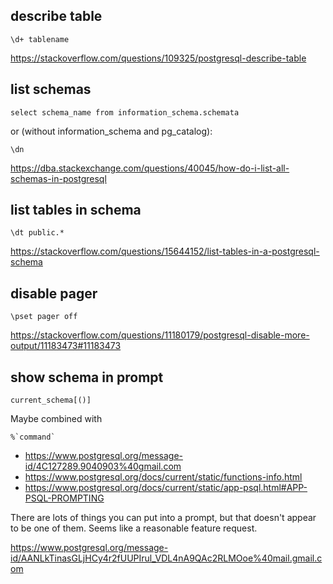 ## describe table

`\d+ tablename`

https://stackoverflow.com/questions/109325/postgresql-describe-table

## list schemas

`select schema_name from information_schema.schemata`

or (without information_schema and pg_catalog):

`\dn`

https://dba.stackexchange.com/questions/40045/how-do-i-list-all-schemas-in-postgresql

## list tables in schema

`\dt public.*`

https://stackoverflow.com/questions/15644152/list-tables-in-a-postgresql-schema

## disable pager

`\pset pager off`

https://stackoverflow.com/questions/11180179/postgresql-disable-more-output/11183473#11183473

## show schema in prompt

`current_schema[()]`

Maybe combined with

```
%`command`
```

- https://www.postgresql.org/message-id/4C127289.9040903%40gmail.com
- https://www.postgresql.org/docs/current/static/functions-info.html
- https://www.postgresql.org/docs/current/static/app-psql.html#APP-PSQL-PROMPTING

There are lots of things you can put into a prompt, but that doesn't appear to be one of them. Seems like a reasonable feature request.

https://www.postgresql.org/message-id/AANLkTinasGLjHCy4r2fUUPIrul_VDL4nA9QAc2RLMOoe%40mail.gmail.com


